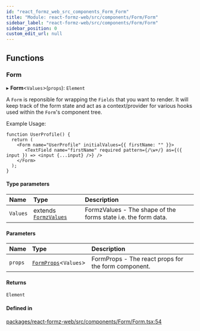 ```yaml
---
id: "react_formz_web_src_components_Form_Form"
title: "Module: react-formz-web/src/components/Form/Form"
sidebar_label: "react-formz-web/src/components/Form/Form"
sidebar_position: 0
custom_edit_url: null
---
```


## Functions

### Form

▸ **Form**<`Values`\>(`props`): `Element`

A `Form` is reponsible for wrapping the `Fields` that you want to render. It will keep track
of the form state and act as a context/provider for various hooks used within the `Form`'s
component tree.

Example Usage:

```tsx
function UserProfile() {
  return (
    <Form name="UserProfile" initialValues={{ firstName: "" }}>
       <TextField name="firstName" required pattern={/\w+/} as={({ input }) => <input {...input} />} />
    </Form>
  );
}
```

#### Type parameters

| Name | Type | Description |
| :------ | :------ | :------ |
| `Values` | extends [`FormzValues`](react_formz_src_types_form.md#formzvalues) | FormzValues - The shape of the forms state i.e. the form data. |

#### Parameters

| Name | Type | Description |
| :------ | :------ | :------ |
| `props` | [`FormProps`](../interfaces/react_formz_web_src_components_Form_Form_types.FormProps.md)<`Values`\> | FormProps - The react props for the form component. |

#### Returns

`Element`

#### Defined in

[packages/react-formz-web/src/components/Form/Form.tsx:54](https://github.com/ZerryStack/react-formz/blob/main/packages/react-formz-web/src/components/Form/Form.tsx#L54)
